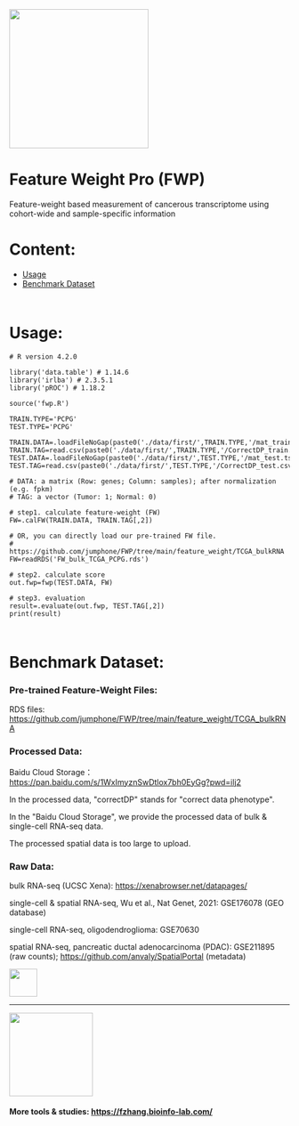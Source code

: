 
<img src="https://fzhang.bioinfo-lab.com/img/tools/logo_fwp.png" height="250">

# Feature Weight Pro (FWP)

Feature-weight based measurement of cancerous transcriptome using cohort-wide and sample-specific information

# Content:

* [Usage](#usage)
* [Benchmark Dataset](#benchmark-dataset)

<img src="https://fzhang.bioinfo-lab.com/img/white.png" height="10">

# Usage:

    # R version 4.2.0
    
    library('data.table') # 1.14.6
    library('irlba') # 2.3.5.1
    library('pROC') # 1.18.2
    
    source('fwp.R')
    
    TRAIN.TYPE='PCPG'
    TEST.TYPE='PCPG'
    
    TRAIN.DATA=.loadFileNoGap(paste0('./data/first/',TRAIN.TYPE,'/mat_train.tsv'))
    TRAIN.TAG=read.csv(paste0('./data/first/',TRAIN.TYPE,'/CorrectDP_train.csv'),header=F)
    TEST.DATA=.loadFileNoGap(paste0('./data/first/',TEST.TYPE,'/mat_test.tsv'))
    TEST.TAG=read.csv(paste0('./data/first/',TEST.TYPE,'/CorrectDP_test.csv'),header=F)
    
    # DATA: a matrix (Row: genes; Column: samples); after normalization (e.g. fpkm)
    # TAG: a vector (Tumor: 1; Normal: 0)
    
    # step1. calculate feature-weight (FW)
    FW=.calFW(TRAIN.DATA, TRAIN.TAG[,2])
    
    # OR, you can directly load our pre-trained FW file. 
    # https://github.com/jumphone/FWP/tree/main/feature_weight/TCGA_bulkRNA
    FW=readRDS('FW_bulk_TCGA_PCPG.rds') 
    
    # step2. calculate score
    out.fwp=fwp(TEST.DATA, FW)
    
    # step3. evaluation
    result=.evaluate(out.fwp, TEST.TAG[,2])   
    print(result)

<img src="https://fzhang.bioinfo-lab.com/img/white.png" height="10">

# Benchmark Dataset:

### Pre-trained Feature-Weight Files:

RDS files: https://github.com/jumphone/FWP/tree/main/feature_weight/TCGA_bulkRNA

### Processed Data:

Baidu Cloud Storage：https://pan.baidu.com/s/1WxImyznSwDtlox7bh0EyGg?pwd=ilj2 

In the processed data, "correctDP" stands for "correct data phenotype".

In the "Baidu Cloud Storage", we provide the processed data of bulk & single-cell RNA-seq data.

The processed spatial data is too large to upload. 

### Raw Data: 

bulk RNA-seq (UCSC Xena): https://xenabrowser.net/datapages/

single-cell & spatial RNA-seq, Wu et al., Nat Genet, 2021: GSE176078 (GEO database)

single-cell RNA-seq, oligodendroglioma: GSE70630  

spatial RNA-seq, pancreatic ductal adenocarcinoma (PDAC): GSE211895 (raw counts); https://github.com/anvaly/SpatialPortal (metadata)

<img src="https://fzhang.bioinfo-lab.com/img/white.png" height="50">

-------------------------------------------------------------------------------------------------------------------

<img src="https://fzhang.bioinfo-lab.com/img/panda_happy_logo.png" height='150'>

#### More tools & studies: https://fzhang.bioinfo-lab.com/
